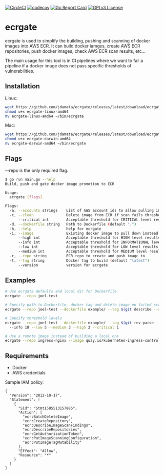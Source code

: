 [![CircleCI](https://circleci.com/gh/jdamata/ecrgate.svg?style=svg)](https://circleci.com/gh/jdamata/ecrgate)
[![codecov](https://codecov.io/gh/jdamata/ecrgate/branch/master/graph/badge.svg)](https://codecov.io/gh/jdamata/ecrgate)
[![Go Report Card](https://goreportcard.com/badge/github.com/jdamata/ecrgate)](https://goreportcard.com/report/github.com/jdamata/ecrgate)
[![GPLv3 License](https://img.shields.io/badge/License-GPL%20v3-yellow.svg)](https://opensource.org/licenses/)

# ecrgate
ecrgate is used to simplify the building, pushing and scanning of docker images into AWS ECR. It can build docker iamges, create AWS ECR repositories, push docker images, check AWS ECR scan results, etc...

The main usage for this tool is in CI pipelines where we want to fail a pipeline if a docker image does not pass specific thresholds of vulnerabilities.

## Installation

Linux:
```bash
wget https://github.com/jdamata/ecrgate/releases/latest/download/ecrgate-linux-amd64
chmod u+x ecrgate-linux-amd64
mv ecrgate-linux-amd64 ~/bin/ecrgate
```

Mac:
```bash
wget https://github.com/jdamata/ecrgate/releases/latest/download/ecrgate-darwin-amd64
chmod u+x ecrgate-darwin-amd64
mv ecrgate-darwin-amd64 ~/bin/ecrgate
```

## Flags
--repo is the only required flag.

```bash
$ go run main.go --help
Build, push and gate docker image promotion to ECR

Usage:
  ecrgate [flags]

Flags:
  -a, --accounts strings    List of AWS account ids to allow pulling images from
  -c, --clean               Delete image from ECR if scan fails threshold
      --critical int        Acceptable threshold for CRITICAL level results
  -d, --dockerfile string   Path to Dockerfile (default ".")
  -h, --help                help for ecrgate
  -i, --image               Existing docker image to pull down instead of building a new one
      --high int            Acceptable threshold for HIGH level results (default 3)
      --info int            Acceptable threshold for INFORMATIONAL level results (default 25)
      --low int             Acceptable threshold for LOW level results (default 10)
      --medium int          Acceptable threshold for MEDIUM level results (default 5)
  -r, --repo string         ECR repo to create and push image to
  -t, --tag string          Docker tag to build (default "latest")
      --version             version for ecrgate
```

## Examples

```bash
# Use ecrgate defaults and local dir for Dockerfile
ecrgate --repo joel-test

# Specify path to Dockerfile, docker tag and delete image on failed scan
ecrgate --repo joel-test --dockerfile example/ --tag $(git describe --abbrev=0 --tags) --clean

# Specify threshold levels
ecrgate --repo joel-test --dockerfile example/ --tag $(git rev-parse --short HEAD) --clean \ 
  --info 10 --low 5 --medium 3 --high 2 --critical 1

# Use a remote image instead of building a local one
ecrgate --repo ingress-nginx --image quay.io/kubernetes-ingress-controller/nginx-ingress-controller:0.30.0
```

## Requirements
- Docker
- AWS credentials

Sample IAM policy:
```
{
  "Version": "2012-10-17",
  "Statement": [
    {
      "Sid": "Stmt1585513157885",
      "Action": [
        "ecr:BatchDeleteImage",
        "ecr:CreateRepository",
        "ecr:DescribeImageScanFindings",
        "ecr:DescribeRepositories",
        "ecr:GetAuthorizationToken",
        "ecr:PutImageScanningConfiguration",
        "ecr:PutImageTagMutability"
      ],
      "Effect": "Allow",
      "Resource": "*"
    }
  ]
}
```
